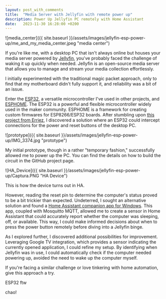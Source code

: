 ```yaml
---
layout: post_with_comments
title:  "Media Server with Jellyfin with remote power up"
description: Power Up Jellyfin PC remotely with Home Assistant
date:   2023-11-30 16:28:00 +0200
---
```


![media_center]({{ site.baseurl }}/assets/images/jellyfin-esp-power-up/me_and_my_media_center.jpeg "media center")

If you're like me, with a desktop PC that isn't always online but houses your media server powered by [Jellyfin](https://jellyfin.org/), you've probably faced the challenge of waking it up quickly when needed. Jellyfin is an open-source media server that allows you to manage and stream your media collection effortlessly.

I initially experimented with the traditional magic packet approach, only to find that my motherboard didn't fully support it, and reliability was a bit of an issue.

Enter the [ESP32](https://www.espressif.com/en/products/socs/esp32), a versatile microcontroller I've used in other projects, and [ESPHOME](https://esphome.io/). The ESP32 is a powerful and flexible microcontroller widely used in the maker community. ESPHOME is a framework for creating custom firmwares for ESP8266/ESP32 boards. After stumbling upon [this project from Erriez](https://github.com/Erriez/ESPHomePCPowerControlHomeAssistant), I discovered a solution where an ESP32 could intercept connections for the power and reset buttons of the desktop PC.

![prototype]({{ site.baseurl }}/assets/images/jellyfin-esp-power-up/IMG_3374.jpg "prototype")

My initial prototype, though in a rather "temporary fashion," successfully allowed me to power up the PC. You can find the details on how to build the circuit in the GitHub project page.


![HA_Device]({{ site.baseurl }}/assets/images/jellyfin-esp-power-up/Captura.PNG "HA Device")

This is how the device turns out in HA.

However, reading the reset pin to determine the computer's status proved to be a bit trickier than expected. Undeterred, I sought an alternative solution and found a [Home Assistant companion app for Windows](https://lab02-research.org/hassagent/). This app, coupled with Mosquitto MQTT, allowed me to create a sensor in Home Assistant that could accurately report whether the computer was sleeping, off, or available. This way, I could make informed decisions about when to press the power button remotely before diving into a Jellyfin binge.

As I explored further, I discovered additional possibilities for improvement. Leveraging Google TV integration, which provides a sensor indicating the currently opened application, I could refine my setup. By identifying when Jellyfin was in use, I could automatically check if the computer needed powering up, avoided the need to wake up the computer myself.

If you're facing a similar challenge or love tinkering with home automation, give this approach a try. 

ESP32 ftw

chao!